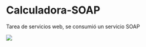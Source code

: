 # Calculadora-SOAP
Tarea de servicios web, se consumió un servicio SOAP

<p aling="center">
    <img src="imgcalcu">
</p>